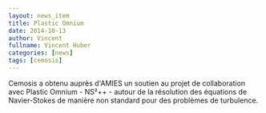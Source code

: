 ```yaml
---
layout: news_item
title: Plastic Omnium
date: 2014-10-13
author: Vincent
fullname: Vincent Huber
categories: [news]
tags: [cemosis]
---
```


​​Cemosis a obtenu auprès ​d'AMIES un soutien au projet de collaboration avec Plastic Omnium​ - NS​²++ - autour de la résolution des équations de Navier-Stokes de manière non standard pour des problèmes de turbulence.
